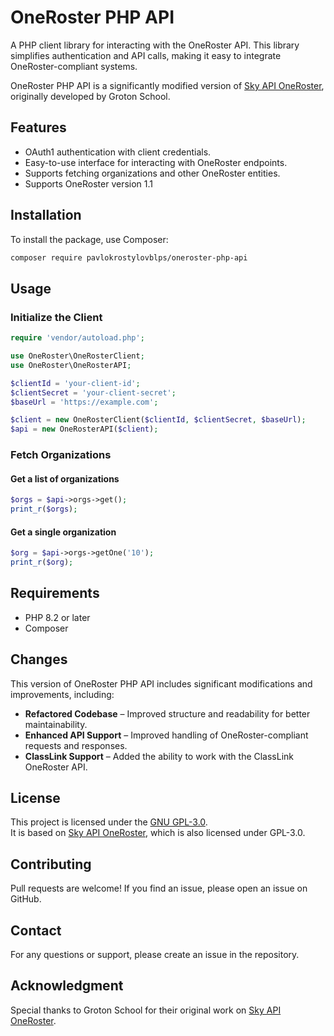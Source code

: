 # OneRoster PHP API

A PHP client library for interacting with the OneRoster API. This library simplifies authentication and API calls, making it easy to integrate OneRoster-compliant systems.

OneRoster PHP API is a significantly modified version of [Sky API OneRoster](https://github.com/groton-school/sky-api.oneroster), originally developed by Groton School. 

## Features

- OAuth1 authentication with client credentials.
- Easy-to-use interface for interacting with OneRoster endpoints.
- Supports fetching organizations and other OneRoster entities.
- Supports OneRoster version 1.1

## Installation

To install the package, use Composer:

```sh
composer require pavlokrostylovblps/oneroster-php-api
```

## Usage

### Initialize the Client

```php
require 'vendor/autoload.php';

use OneRoster\OneRosterClient;
use OneRoster\OneRosterAPI;

$clientId = 'your-client-id';
$clientSecret = 'your-client-secret';
$baseUrl = 'https://example.com';

$client = new OneRosterClient($clientId, $clientSecret, $baseUrl);
$api = new OneRosterAPI($client);
```

### Fetch Organizations

#### Get a list of organizations

```php
$orgs = $api->orgs->get();
print_r($orgs);
```

#### Get a single organization

```php
$org = $api->orgs->getOne('10');
print_r($org);
```

## Requirements

- PHP 8.2 or later
- Composer

## Changes

This version of OneRoster PHP API includes significant modifications and improvements, including:

- **Refactored Codebase** – Improved structure and readability for better maintainability.
- **Enhanced API Support** – Improved handling of OneRoster-compliant requests and responses.
- **ClassLink Support** – Added the ability to work with the ClassLink OneRoster API.

## License

This project is licensed under the [GNU GPL-3.0](https://www.gnu.org/licenses/gpl-3.0.html).  
It is based on [Sky API OneRoster](https://github.com/groton-school/sky-api.oneroster), which is also licensed under GPL-3.0.

## Contributing

Pull requests are welcome! If you find an issue, please open an issue on GitHub.

## Contact

For any questions or support, please create an issue in the repository.

## Acknowledgment

Special thanks to Groton School for their original work on [Sky API OneRoster](https://github.com/groton-school/sky-api.oneroster).  

